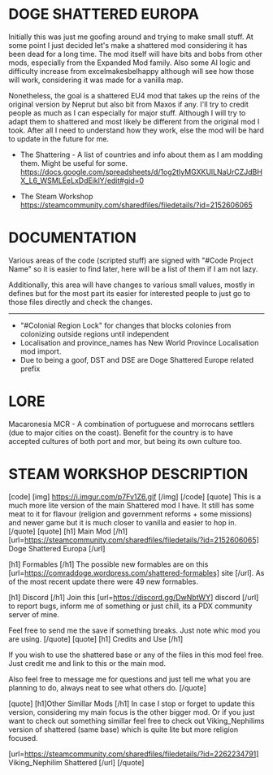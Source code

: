 # DOGE SHATTERED EUROPA
Initially this was just me goofing around and trying to make small stuff. At some point I just decided let's make a shattered
mod considering it has been dead for a long time. The mod itself will have bits and bobs from other mods, especially from the Expanded Mod family.
Also some AI logic and difficulty increase from excelmakesbelhappy although will see how those will work, considering it was made for a vanilla map.

Nonetheless, the goal is a shattered EU4 mod that takes up the reins of the original version by Neprut but also bit from Maxos if any.
I'll try to credit people as much as I can especially for major stuff. Although I will try to adapt them to shattered and most likely be different
from the original mod I took. After all I need to understand how they work, else the mod will be hard to update in the future for me.


- The Shattering - A list of countries and info about them as I am modding them. Might be useful for some.
https://docs.google.com/spreadsheets/d/1og2tIyMGXKUlLNaUrCZJdBHX_L6_WSMLEeLxDdEiklY/edit#gid=0

- The Steam Workshop
https://steamcommunity.com/sharedfiles/filedetails/?id=2152606065


# DOCUMENTATION

Various areas of the code (scripted stuff) are signed with "#Code Project Name" so it is easier to find later, here will be a list of them if I am not lazy.

Additionally, this area will have changes to various small values, mostly in defines but for the most part its easier for interested people to just go to those files directly and check the changes.

---------------------------------------------------------
- "#Colonial Region Lock" for changes that blocks colonies from colonizing outside regions until independent
- Localisation and province_names has New World Province Localisation mod import.
- Due to being a goof, DST and DSE are Doge Shattered Europe related prefix


# LORE

Macaronesia MCR - A combination of portuguese and morrocans settlers (due to major cities on the coast). Benefit for the country is to have accepted cultures of both port and mor, but being its own culture too.


# STEAM WORKSHOP DESCRIPTION
[code]                                  [img] https://i.imgur.com/p7Fv1Z6.gif [/img] [/code]
[quote] This is a much more lite version of the main Shattered mod I have. It still has some meat to it for flavour (religion and government reforms + some missions) and newer game but it is much closer to vanilla and easier to hop in. [/quote]
[quote]
[h1] Main Mod [/h1]
[url=https://steamcommunity.com/sharedfiles/filedetails/?id=2152606065] Doge Shattered Europa [/url]

[h1] Formables [/h1]
The possible new formables are on this [url=https://comraddoge.wordpress.com/shattered-formables] site [/url]. As of the most recent update there were 49 new formables.

[h1] Discord [/h1]
Join this [url=https://discord.gg/DwNbtWY] discord [/url] to report bugs, inform me of something or just chill, its a PDX community server of mine. 

Feel free to send me the save if something breaks. Just note whic mod you are using.
[/quote]
[quote]
[h1] Credits and Use [/h1]

If you wish to use the shattered base or any of the files in this mod feel free. Just credit me and link to this or the main mod.

Also feel free to message me for questions and just tell me what you are planning to do, always neat to see what others do.
[/quote]

[quote]
[h1]Other Simillar Mods [/h1]
In case I stop or forget to update this version, considering my main focus is the other bigger mod. Or if you just want to check out something simillar feel free to check out Viking_Nephilims version of shattered (same base) which is quite lite but more religion focused.

[url=https://steamcommunity.com/sharedfiles/filedetails/?id=2262234791] Viking_Nephilim Shattered [/url]
[/quote]